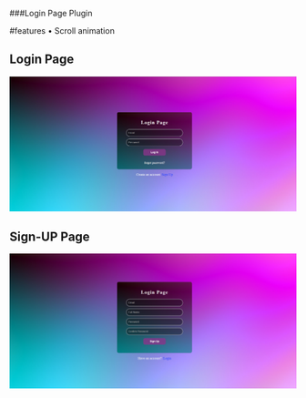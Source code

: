 ###Login Page Plugin

#features
• Scroll animation

## Login Page
![Login Pages](https://github.com/MIDHUN950/Login-Page-Plugin/blob/main/Screenshot01.png?raw=true)

## Sign-UP Page
![Login Pages](https://github.com/MIDHUN950/Login-Page-Plugin/blob/main/Screenshot02.png?raw=true)
